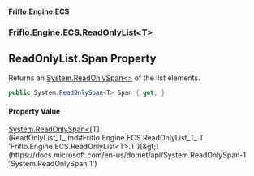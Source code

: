 #### [Friflo.Engine.ECS](index.md 'index')
### [Friflo.Engine.ECS](Friflo.Engine.ECS.md 'Friflo.Engine.ECS').[ReadOnlyList&lt;T&gt;](ReadOnlyList_T_.md 'Friflo.Engine.ECS.ReadOnlyList<T>')

## ReadOnlyList<T>.Span Property

Returns an [System.ReadOnlySpan&lt;&gt;](https://docs.microsoft.com/en-us/dotnet/api/System.ReadOnlySpan-1 'System.ReadOnlySpan`1') of the list elements.

```csharp
public System.ReadOnlySpan<T> Span { get; }
```

#### Property Value
[System.ReadOnlySpan&lt;](https://docs.microsoft.com/en-us/dotnet/api/System.ReadOnlySpan-1 'System.ReadOnlySpan`1')[T](ReadOnlyList_T_.md#Friflo.Engine.ECS.ReadOnlyList_T_.T 'Friflo.Engine.ECS.ReadOnlyList<T>.T')[&gt;](https://docs.microsoft.com/en-us/dotnet/api/System.ReadOnlySpan-1 'System.ReadOnlySpan`1')